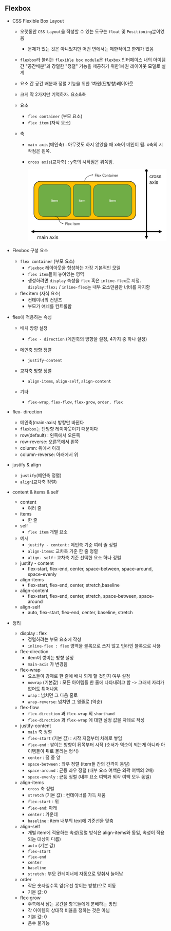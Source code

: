 ## Flexbox

* CSS Flexible Box Layout

  * 오랫동안 `CSS Layout`을 작성할 수 있는 도구는 `float` 및 `Positioning`뿐이었음

    * 문제가 있는 것은 아니었지만 어떤 면에서는 제한적이고 한계가 있음

  * `flexbox`라 불리는 `flexible box module`은 `flexbox` 인터페이스 내의 아이템 간 "공간배분"과 강렬한 "정렬" 기능을 제공하기 위한1차원 레이아웃 모델로 설계

  * 요소 간 공간 배분과 정렬 기능을 위한 1차원(단방향)레이아웃

  * 크게 딱 2가지만 기억하자. 요소&축

  * 요소

    * `flex container` (부모 요소)
    * `flex item` (자식 요소)

  * 축

    * `main axis`(메인축) : 아무것도 하지 않았을 때 x축이 메인이 됨. x축의 시작점은 왼쪽.

    * `cross axis`(교차축) : y축의 시작점은 위쪽임.

      ![image-20210815230453399](02_Flexbox.assets/image-20210815230453399.png)

* Flexbox 구성 요소

  * `flex container` (부모 요소)
    * `flexbox` 레이아웃을 형성하는 가장 기본적인 모델
    * `flex item`들이 놓여있는 영역
    * 생성하려면 `display` 속성을 `flex` 혹은 `inline-flex`로 지정. `display:flex;` / `inline-flex`는 내부 요소만큼만 너비를 차지함
  * flex item (자식 요소)
    * 컨테이너의 컨텐츠
    * 부모가 얘네를 컨트롤함

* flex에 적용하는 속성

  * 배치 방향 설정
    * `flex - direction` (메인축의 방향을 설정, 4가지 중 하나 설정)

  * 메인축 방향 정렬
    * `justify-content`
  * 교차축 방향 정렬
    * `align-items`, `align-self`, `align-content`
  * 기타
    * `flex-wrap`, `flex-flow`, `flex-grow`, `order, flex`

* flex- direction

  * 메인축(main-axis) 방향만 바뀐다
  * `flexbox`는 단방향 레이아웃이기 때문이다
  * row(default) : 왼쪽에서 오른쪽
  * row-reverse: 오른똑에서 왼쪽
  * column: 위에서 아래
  * column-reverse: 아래에서 위

* justify & align

  * `justify`(메인축 정렬)
  * `align`(교차축 정렬)

* content & items & self

  * content
    * 여러 줄
  * items
    * 한 줄
  * self
    * `flex item` 개별 요소
  * 예시
    * `justify - content` : 메인축 기준 여러 줄 정렬
    * `align-items`: 교차축 기준 한 줄 정렬
    * `align- self` : 교차축 기준 선택한 요소 하나 정렬
  * justify - content
    * flex-start, flex-end, center, space-between, space-around, space-evenly
  * align-items
    * flex-start, flex-end, center, stretch,baseline
  * align-content
    * flex-start, flex-end, center, stretch, space-between, space-around
  * align-self
    * auto, flex-start, flex-end, center, baseline, stretch
  
* 정리

  * display : flex
    * 정렬하려는 부모 요소에 작성
    * `inline-flex : flex` 영역을 블록으로 쓰지 않고 인라인 블록으로 사용
  * flex-direction
    * item이 쌓이는 방향 설정
    * `main-axis` 가 변경됨
  * flex-wrap
    * 요소들이 강제로 한 줄에 배치 되게 할 것인지 여부 설정
    * `nowrap` (기본값) : 모든 아이템들 한 줄에 나타내려고 함 -> 그래서 자리가 없어도 튀어나옴
    * `wrap` : 넘치면 그 다음 줄로
    * `wrap-reverse`: 넘치면 그 윗줄로 (역순)
  * flex-flow
    * `flex-direction` 과 `flex-wrap` 의 `shorthand`
    * `flex-direction` 과 `flex-wrap` 에 대한 설정 값을 차례로 작성
  * justify-content
    * `main` 축 정렬
    * `flex-start` (기본 값) : 시작 지점부터 차례로 쌓임
    * `flex-end` : 쌓이는 방향이 뒤쪽부터 시작 (순서가 역순이 되는게 아니라 아이템들이 뒤로 몰리는 형식)
    * `center` : 정 중 앙
    * `space-between` : 좌우 정렬 (item들 간의 간격이 동일)
    * `space-around` : 균등 좌우 정렬 (내부 요소 여백은 외곽 여백의 2배)
    * `space-evenly` :  균등 정렬 (내부 요소 여백과 외각 여백 모두 동일)
  * align-items
    * `cross` 축 정렬
    * `stretch` (기본 값) : 컨테이너를 가득 채움
    * `flex-start` : 위
    * `flex-end`: 아래
    * `center` : 가운데
    * `baseline` : item 내부의 text에 기준선을 맞춤
  * align-self
    * 개별 item에 적용하는 속성(정렬 방식은 align-items와 동일, 속성이 적용되는 대상이 다름)
    * `auto` (기본 값)
    * `flex-start`
    * `flex-end`
    * `center`
    * `baseline`
    * `stretch` : 부모 컨테이너에 자동으로 맞춰서 늘어남
  * order
    * 작은 숫자일수록 앞(우선 쌓이는 방향)으로 이동
    * 기본 값: 0
  * flex-grow
    * 주축에서 남는 공간을 항목들에게 분배하는 방법
    * 각 아이템의 상대적 비율을 정하는 것은 아님
    * 기본 값: 0
    * 음수 불가능

